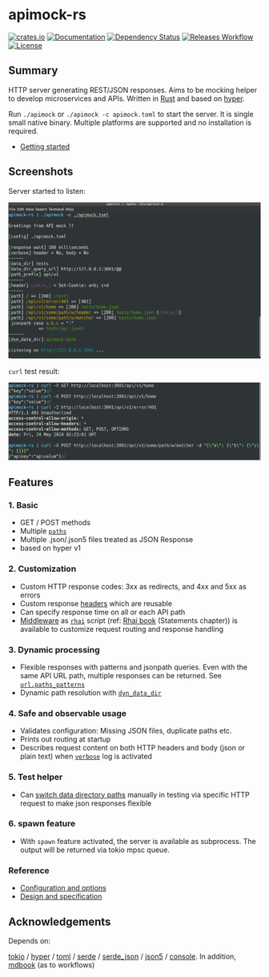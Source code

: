 # apimock-rs

[![crates.io](https://img.shields.io/crates/v/apimock?label=latest)](https://crates.io/crates/apimock)
[![Documentation](https://docs.rs/apimock/badge.svg?version=latest)](https://docs.rs/apimock)
[![Dependency Status](https://deps.rs/crate/apimock/latest/status.svg)](https://deps.rs/crate/apimock)
[![Releases Workflow](https://github.com/nabbisen/apimock-rs/actions/workflows/release-executable.yaml/badge.svg)](https://github.com/nabbisen/apimock-rs/actions/workflows/release-executable.yaml)
[![License](https://img.shields.io/github/license/nabbisen/apimock-rs)](https://github.com/nabbisen/apimock-rs/blob/main/LICENSE)

## Summary

HTTP server generating REST/JSON responses. Aims to be mocking helper to develop microservices and APIs. Written in [Rust](https://www.rust-lang.org/) and based on [hyper](https://hyper.rs/).

Run `./apimock` or `./apimock -c apimock.toml` to start the server. It is single small native binary. Multiple platforms are supported and no installation is required.

- [Getting started](docs/GETTING-STARTED.md)

## Screenshots

Server started to listen:

![server starts](docs/.assets/demo-01.png)

`curl` test result:

![server responds](docs/.assets/demo-02.png)

## Features

### 1. Basic

- GET / POST methods
- Multiple [`paths`](docs/CONFIGURE.md#urlpaths)
- Multiple .json/.json5 files treated as JSON Response
- based on hyper v1

### 2. Customization

- Custom HTTP response codes: 3xx as redirects, and 4xx and 5xx as errors
- Custom response [headers](docs/CONFIGURE.md#urlheaders) which are reusable
- Can specify response time on all or each API path
- [Middleware](docs/CONFIGURE.md#middleware) as [`rhai`](https://github.com/rhaiscript/rhai) script (ref: [Rhai book](https://rhai.rs/book/language/statements.html) (Statements chapter)) is available to customize request routing and response handling

### 3. Dynamic processing

- Flexible responses with patterns and jsonpath queries. Even with the same API URL path, multiple responses can be returned. See [`url.paths_patterns`](docs/CONFIGURE.md#urlpaths_patterns)
- Dynamic path resolution with [`dyn_data_dir`](docs/CONFIGURE.md#generaldyn_data_dir)

### 4. Safe and observable usage

- Validates configuration: Missing JSON files, duplicate paths etc.
- Prints out routing at startup
- Describes request content on both HTTP headers and body (json or plain text) when [`verbose`](docs/CONFIGURE.md#generalverbose) log is activated

### 5. Test helper

- Can [switch data directory paths](docs/CONFIGURE.md#urldata_dir_query_path) manually in testing via specific HTTP request to make json responses flexible

### 6. spawn feature

- With `spawn` feature activated, the server is available as subprocess. The output will be returned via tokio mpsc queue.

### Reference

- [Configuration and options](docs/CONFIGURE.md)
- [Design and specification](docs/SPECS.md)

## Acknowledgements

Depends on:

[tokio](https://github.com/tokio-rs/tokio) / [hyper](https://hyper.rs/) / [toml](https://github.com/toml-rs/toml) / [serde](https://serde.rs/) / [serde_json](https://github.com/serde-rs/json) / [json5](https://github.com/callum-oakley/json5-rs) / [console](https://github.com/console-rs/console). In addition, [mdbook](https://github.com/rust-lang/mdBook) (as to workflows)

